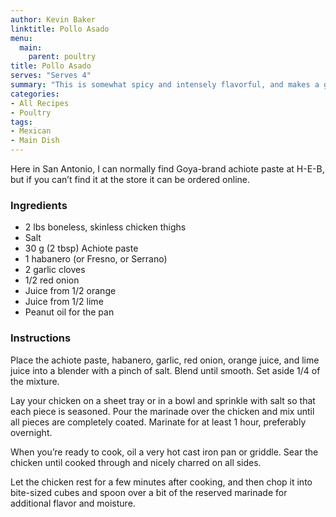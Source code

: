 ```yaml
---
author: Kevin Baker
linktitle: Pollo Asado
menu:
  main:
    parent: poultry
title: Pollo Asado	
serves: "Serves 4"
summary: "This is somewhat spicy and intensely flavorful, and makes a great filling for tacos or burritos."
categories:
- All Recipes
- Poultry
tags:
- Mexican
- Main Dish
---
```

Here in San Antonio, I can normally find Goya-brand achiote paste at H-E-B, but if you can’t find it at the store it can be ordered online. 

### Ingredients

<div class="ingredient-list">
  
* 2 lbs boneless, skinless chicken thighs  
* Salt  
* 30 g (2 tbsp) Achiote paste  
* 1 habanero (or Fresno, or Serrano)   
* 2 garlic cloves  
* 1/2 red onion  
* Juice from 1/2 orange  
* Juice from 1/2 lime  
* Peanut oil for the pan  

</div>

### Instructions
Place the achiote paste, habanero, garlic, red onion, orange juice, and lime juice into a blender with a pinch of salt. Blend until smooth.  Set aside 1/4 of the mixture. 

Lay your chicken on a sheet tray or in a bowl and sprinkle with salt so that each piece is seasoned. Pour the marinade over the chicken and mix until all pieces are completely coated. Marinate for at least 1 hour, preferably overnight.

When you’re ready to cook, oil a very hot cast iron pan or griddle. Sear the chicken until cooked through and nicely charred on all sides.

Let the chicken rest for a few minutes after cooking, and then chop it into bite-sized cubes and spoon over a bit of the reserved marinade for additional flavor and moisture.